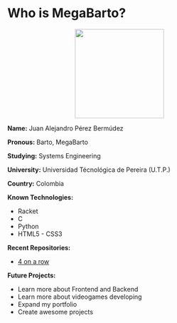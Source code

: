 # Who is MegaBarto?

<div align="center">
  <img width=200 src="https://user-images.githubusercontent.com/70547458/184503864-bbb168ac-3ad3-41bf-98c2-7140e439dfab.png">
</div>

<b>Name:</b> Juan Alejandro Pérez Bermúdez

<b>Pronous:</b> Barto, MegaBarto

<b>Studying:</b> Systems Engineering

<b>University:</b> Universidad Técnológica de Pereira (U.T.P.)

<b>Country:</b> Colombia

<b>Known Technologies:</b>
<br>
<ul>
<li>Racket</li>
<li>C</li>
<li>Python</li>
<li>HTML5 - CSS3</li>
</ul>

<b>Recent Repositories:</b>
<br>
<ul>
<li><a href='https://github.com/Mega-Barto/4-on-a-Row'>4 on a row</a></li>
</ul>

<b>Future Projects:</b>
<br>
<ul>
<li>Learn more about Frontend and Backend</li>
<li>Learn more about videogames developing</li>
<li>Expand my portfolio</li>
<li>Create awesome projects</li>
</ul>
